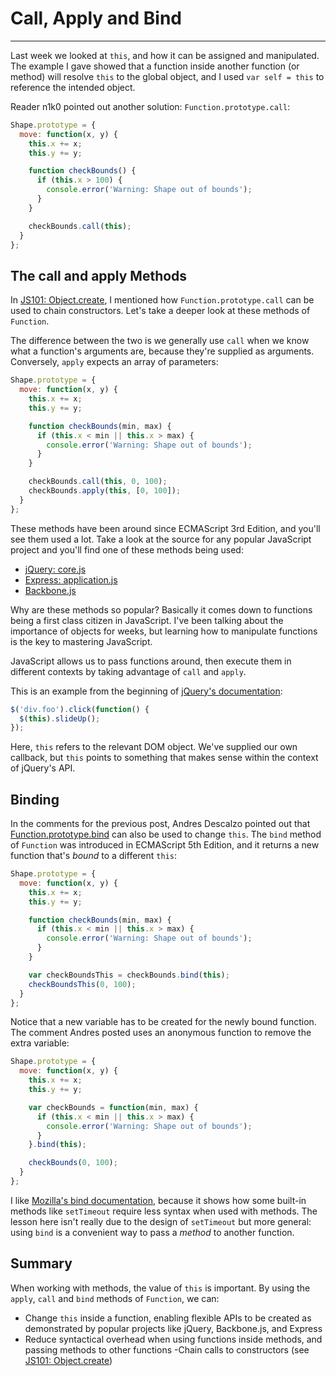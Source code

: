# Call, Apply and Bind

------

Last week we looked at `this`, and how it can be assigned and manipulated. The example I gave showed that a function inside another function (or method) will resolve `this` to the global object, and I used `var self = this` to reference the intended object.

Reader n1k0 pointed out another solution: `Function.prototype.call`:

```javascript
Shape.prototype = {
  move: function(x, y) {
    this.x += x;
    this.y += y;

    function checkBounds() {
      if (this.x > 100) {
        console.error('Warning: Shape out of bounds');
      }
    }

    checkBounds.call(this);
  }
};
```

## The call and apply Methods

In [JS101: Object.create](object.create.html), I mentioned how `Function.prototype.call` can be used to chain constructors. Let's take a deeper look at these methods of `Function`.

The difference between the two is we generally use `call` when we know what a function's arguments are, because they're supplied as arguments. Conversely, `apply` expects an array of parameters:

```javascript
Shape.prototype = {
  move: function(x, y) {
    this.x += x;
    this.y += y;

    function checkBounds(min, max) {
      if (this.x < min || this.x > max) {
        console.error('Warning: Shape out of bounds');
      }
    }

    checkBounds.call(this, 0, 100);
    checkBounds.apply(this, [0, 100]);
  }
};
```

These methods have been around since ECMAScript 3rd Edition, and you'll see them used a lot. Take a look at the source for any popular JavaScript project and you'll find one of these methods being used:

- [jQuery: core.js](https://github.com/jquery/jquery/blob/master/src/core.js)
- [Express: application.js](https://github.com/visionmedia/express/blob/master/lib/application.js)
- [Backbone.js](https://github.com/documentcloud/backbone/blob/master/backbone.js)

Why are these methods so popular? Basically it comes down to functions being a first class citizen in JavaScript. I've been talking about the importance of objects for weeks, but learning how to manipulate functions is the key to mastering JavaScript.

JavaScript allows us to pass functions around, then execute them in different contexts by taking advantage of `call` and `apply`.

This is an example from the beginning of [jQuery's documentation](http://api.jquery.com/jQuery/):

```javascript
$('div.foo').click(function() {
  $(this).slideUp();
});
```

Here, `this` refers to the relevant DOM object. We've supplied our own callback, but `this` points to something that makes sense within the context of jQuery's API.

## Binding

In the comments for the previous post, Andres Descalzo pointed out that [Function.prototype.bind](https://developer.mozilla.org/en/JavaScript/Reference/Global_Objects/Function/bind) can also be used to change `this`. The `bind` method of `Function` was introduced in ECMAScript 5th Edition, and it returns a new function that's *bound* to a different `this`:

```javascript
Shape.prototype = {
  move: function(x, y) {
    this.x += x;
    this.y += y;

    function checkBounds(min, max) {
      if (this.x < min || this.x > max) {
        console.error('Warning: Shape out of bounds');
      }
    }

    var checkBoundsThis = checkBounds.bind(this);
    checkBoundsThis(0, 100);
  }
};
```

Notice that a new variable has to be created for the newly bound function. The comment Andres posted uses an anonymous function to remove the extra variable:

```javascript
Shape.prototype = {
  move: function(x, y) {
    this.x += x;
    this.y += y;

    var checkBounds = function(min, max) {
      if (this.x < min || this.x > max) {
        console.error('Warning: Shape out of bounds');
      }
    }.bind(this);

    checkBounds(0, 100);
  }
};
```

I like [Mozilla's bind documentation](https://developer.mozilla.org/en/JavaScript/Reference/Global_Objects/Function/bind), because it shows how some built-in methods like `setTimeout` require less syntax when used with methods. The lesson here isn't really due to the design of `setTimeout` but more general: using `bind` is a convenient way to pass a *method* to another function.

## Summary

When working with methods, the value of `this` is important. By using the `apply`, `call` and `bind` methods of `Function`, we can:

- Change `this` inside a function, enabling flexible APIs to be created as demonstrated by popular projects like jQuery, Backbone.js, and Express
- Reduce syntactical overhead when using functions inside methods, and passing methods to other functions
-Chain calls to constructors (see [JS101: Object.create](object.create.html))
